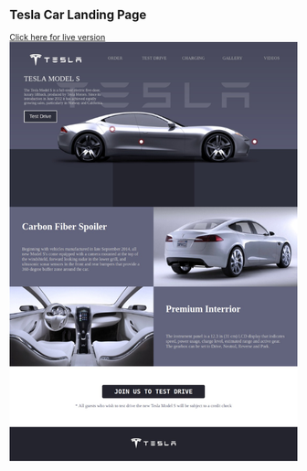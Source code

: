 ## Tesla Car Landing Page

[Click here for live version](./dist/)
![Groove App Landing Page](./tesla_landing.jpg)
